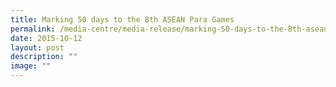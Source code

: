 ```yaml
---
title: Marking 50 days to the 8th ASEAN Para Games
permalink: /media-centre/media-release/marking-50-days-to-the-8th-asean-para-games/
date: 2015-10-12
layout: post
description: ""
image: ""
---
```

